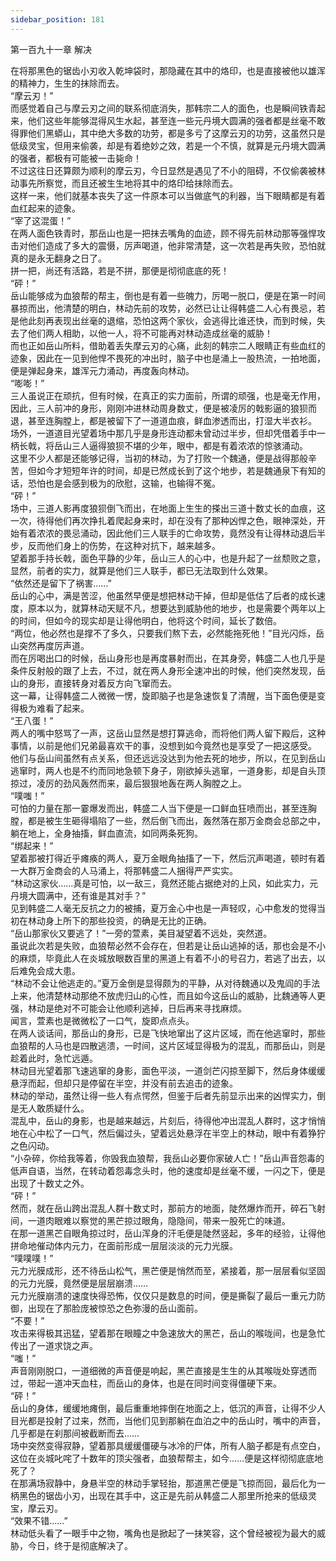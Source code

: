 ```yaml
---
sidebar_position: 181
---
```

 第一百九十一章 解决


在将那黑色的锯齿小刃收入乾坤袋时，那隐藏在其中的烙印，也是直接被他以雄浑的精神力，生生的抹除而去。  
“摩云刃！”  
而感觉着自己与摩云刃之间的联系彻底消失，那韩宗二人的面色，也是瞬间铁青起来，他们这些年能够混得风生水起，甚至连一些元丹境大圆满的强者都是丝毫不敢得罪他们黑蟒山，其中绝大多数的功劳，都是多亏了这摩云刃的功劳，这虽然只是低级灵宝，但用来偷袭，却是有着绝妙之效，若是一个不慎，就算是元丹境大圆满的强者，都极有可能被一击毙命！  
不过这往日还算颇为顺利的摩云刃，今日显然是遇见了不小的阻碍，不仅偷袭被林动事先所察觉，而且还被生生地将其中的烙印给抹除而去。  
这样一来，他们就基本丧失了这一件原本可以当做底气的利器，当下眼睛都是有着血红起来的迹象。  
“宰了这混蛋！”  
在两人面色铁青时，那岳山也是一把抹去嘴角的血迹，顾不得先前林动那等强悍攻击对他们造成了多大的震慑，厉声喝道，他非常清楚，这一次若是再失败，恐怕就真的是永无翻身之日了。  
拼一把，尚还有活路，若是不拼，那便是彻彻底底的死！  
“砰！”  
岳山能够成为血狼帮的帮主，倒也是有着一些魄力，厉喝一脱口，便是在第一时间暴掠而出，他清楚的明白，林动先前的攻势，必然已让让得韩盛二人心有畏忌，若是他此刻再表现出丝毫的退缩，恐怕这两个家伙，会逃得比谁还快，而到时候，失去了他们两人相助，以他一人，将不可能再对林动造成丝毫的威胁！  
而也正如岳山所料，借助着丢失摩云刃的心痛，此刻的韩宗二人眼睛正有些血红的迹象，因此在一见到他悍不畏死的冲出时，脑子中也是涌上一股热流，一拍地面，便是弹起身来，雄浑元力涌动，再度轰向林动。  
“嘭嘭！”  
三人虽说正在顽抗，但有时候，在真正的实力面前，所谓的顽强，也是毫无作用，因此，三人前冲的身形，刚刚冲进林动周身数丈，便是被凌厉的戟影逼的狼狈而退，甚至连胸膛上，都是被留下了一道道血痕，鲜血渗透而出，打湿大半衣衫。  
场外，一道道目光望着场中那几乎是身形连动都未曾动过半步，但却凭借着手中一柄长戟，将岳山三人逼得狼狈不堪的少年，眼中，都是有着浓浓的惊骇涌动。  
这里不少人都是还能够记得，当初的林动，为了打败一个魏通，便是战得那般辛苦，但如今才短短年许的时间，却是已然成长到了这个地步，若是魏通泉下有知的话，恐怕也是会感到极为的欣慰，这输，也输得不冤。  
“砰！”  
场中，三道人影再度狼狈倒飞而出，在地面上生生的搽出三道十数丈长的血痕，这一次，待得他们再次挣扎着爬起身来时，却在没有了那种凶悍之色，眼神深处，开始有着浓浓的畏忌涌动，因此他们三人联手的亡命攻势，竟然没有让得林动退后半步，反而他们身上的伤势，在这种对抗下，越来越多。  
望着那手持长戟，面色平静的少年，岳山三人的心中，也是升起了一丝颓败之意，显然，前者的实力，就算是他们三人联手，都已无法取到什么效果。  
“依然还是留下了祸害……”  
岳山的心中，满是苦涩，他虽然早便是想把林动干掉，但却是低估了后者的成长速度，原本以为，就算林动天赋不凡，想要达到威胁他的地步，也是需要个两年以上的时间，但如今的现实却是让得他明白，他将这个时间，延长了数倍。  
“两位，他必然也是撑不了多久，只要我们熬下去，必然能拖死他！”目光闪烁，岳山突然再度厉声道。  
而在厉喝出口的时候，岳山身形也是再度暴射而出，在其身旁，韩盛二人也几乎是条件反射般的跟了上去，不过，就在两人身形全速冲出的时候，他们突然发现，岳山的身形，直接转身对着反方向飞窜而去。  
这一幕，让得韩盛二人微微一愣，旋即脑子也是急速恢复了清醒，当下面色便是变得极为难看了起来。  
“王八蛋！”  
两人的嘴中怒骂了一声，这岳山显然是想打算逃命，而将他们两人留下殿后，这种事情，以前是他们兄弟最喜欢干的事，没想到如今竟然也是享受了一把这感受。  
他们与岳山间虽然有点关系，但还远远没达到为他去死的地步，所以，在见到岳山逃窜时，两人也是不约而同地急顿下身子，刚欲掉头逃窜，一道身影，却是自头顶掠过，凌厉的劲风轰然而来，最后狠狠地轰在两人胸膛之上。  
“噗嗤！”  
可怕的力量在那一霎爆发而出，韩盛二人当下便是一口鲜血狂喷而出，甚至连胸膛，都是被生生砸得塌陷了一些，然后倒飞而出，轰然落在那万金商会总部之中，躺在地上，全身抽搐，鲜血直流，如同两条死狗。  
“绑起来！”  
望着那被打得近乎瘫痪的两人，夏万金眼角抽搐了一下，然后沉声喝道，顿时有着一大群万金商会的人马涌上，将那韩盛二人捆得严严实实。  
“林动这家伙……真是可怕，以一敌三，竟然还能占据绝对的上风，如此实力，元丹境大圆满中，还有谁是其对手？”  
见到韩盛二人毫无反抗之力的被捕，夏万金心中也是一声轻叹，心中愈发的觉得当初在林动身上所下的那些投资，的确是无比的正确。  
“岳山那家伙又要逃了！”一旁的萱素，美目凝望着不远处，突然道。  
虽说此次若是失败，血狼帮必然不会存在，但若是让岳山逃掉的话，那也会是不小的麻烦，毕竟此人在炎城放眼数百里的黑道上有着不小的号召力，若逃了出去，以后难免会成大患。  
“林动不会让他逃走的。”夏万金倒是显得颇为的平静，从对待魏通以及鬼阎的手法上来，他清楚林动那绝不放虎归山的心性，而且如今这岳山的威胁，比魏通等人更强，林动是绝对不可能会让他顺利逃掉，日后再来寻找麻烦。  
闻言，萱素也是微微松了一口气，旋即点点头。  
在两人谈话间，那岳山的身形，已是飞快地窜出了这片区域，而在他逃窜时，那些血狼帮的人马也是四散逃溃，一时间，这片区域显得极为的混乱，而那岳山，则是趁着此时，急忙远遁。  
林动目光望着那飞速逃窜的身影，面色平淡，一道剑芒闪掠至脚下，然后身体缓缓悬浮而起，但却只是停留在半空，并没有前去追击的迹象。  
林动的举动，虽然让得一些人有点愕然，但鉴于后者先前显示出来的凶悍实力，倒是无人敢质疑什么。  
混乱中，岳山的身影，也是越来越远，片刻后，待得他冲出混乱人群时，这才悄悄地在心中松了一口气，然后偏过头，望着远处悬浮在半空上的林动，眼中有着狰狞之色闪动。  
“小杂碎，你给我等着，你毁我血狼帮，我岳山必要你家破人亡！”岳山声音怨毒的低声自语，当然，在转动着怨毒念头时，他的速度却是丝毫不缓，一闪之下，便是出现了十数丈之外。  
“砰！”  
然而，就在岳山跨出混乱人群十数丈时，那前方的地面，陡然爆炸而开，碎石飞射间，一道肉眼难以察觉的黑芒掠过眼角，隐隐间，带来一股死亡的味道。  
在那一道黑芒自眼角掠过时，岳山浑身的汗毛便是陡然竖起，多年的经验，让得他拼命地催动体内元力，在面前形成一层层淡淡的元力光膜。  
“噗噗噗！”  
元力光膜成形，还不待岳山松气，黑芒便是悄然而至，紧接着，那一层层看似坚固的元力光膜，竟然便是层层崩溃……  
元力光膜崩溃的速度快得恐怖，仅仅只是数息的时间，便是撕裂了最后一重元力防御，出现在了那脸庞被惊恐之色弥漫的岳山面前。  
“不要！”  
攻击来得极其迅猛，望着那在眼瞳之中急速放大的黑芒，岳山的喉咙间，也是急忙传出了一道求饶之声。  
“嗤！”  
声音刚刚脱口，一道细微的声音便是响起，黑芒直接是生生的从其喉咙处穿透而过，带起一道冲天血柱，而岳山的身体，也是在同时间变得僵硬下来。  
“砰！”  
岳山的身体，缓缓地瘫倒，最后重重地摔倒在地面之上，低沉的声音，让得不少人目光都是投射了过来，然而，当他们见到那躺在血泊之中的岳山时，嘴中的声音，几乎都是在刹那间被截断而去……  
场中突然变得寂静，望着那具缓缓僵硬与冰冷的尸体，所有人脑子都是有点空白，这位在炎城叱咤了十数年的顶尖强者，血狼帮帮主，如今……便是这样彻彻底底地死了？  
在那满场寂静中，身悬半空的林动手掌轻抬，那道黑芒便是飞掠而回，最后化为一柄黑色的锯齿小刃，出现在其手中，这正是先前从韩盛二人那里所抢来的低级灵宝，摩云刃。  
“效果不错……”  
林动低头看了一眼手中之物，嘴角也是掀起了一抹笑容，这个曾经被视为最大的威胁，今日，终于是彻底解决了。  
  
  
